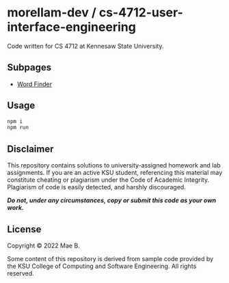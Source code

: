 # morellam-dev / cs-4712-user-interface-engineering

Code written for CS 4712 at Kennesaw State University.

## Subpages

* [Word Finder](module-1-wordfinder/)

## Usage

```sh
npm i
npm run
```

## Disclaimer
This repository contains solutions to university-assigned homework and lab assignments. If you are an active KSU student, referencing this material may constitute cheating or plagiarism under the Code of Academic Integrity. Plagiarism of code is easily detected, and harshly discouraged.

***Do not, under any circumstances, copy or submit this code as your own work.***

## License
Copyright © 2022 Mae B.

Some content of this repository is derived from sample code provided by the KSU College of Computing and Software Engineering. All rights reserved.
